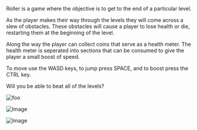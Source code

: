 Roller is a game where the objective is to get to the end of a particular level.

As the player makes their way through the levels they will come across a slew of obstacles.
These obstacles will cause a player to lose health or die, restarting them at the beginning of the level.

Along the way the player can collect coins that serve as a health meter.
The health meter is seperated into sections that can be consumed to give the player a small boost of speed.

To move use the WASD keys, to jump press SPACE, and to boost press the CTRL key.

Will you be able to beat all of the levels?


<p><img src="https://media.giphy.com/media/vFKqnCdLPNOKc/giphy.gif" alt="foo" title="title" /></p>

![Image](https://media.giphy.com/media/vFKqnCdLPNOKc/giphy.gif)


![Image](https://user-images.githubusercontent.com/42820224/51414043-e3236b80-1b25-11e9-81e6-ee98aae89d49.gif)
